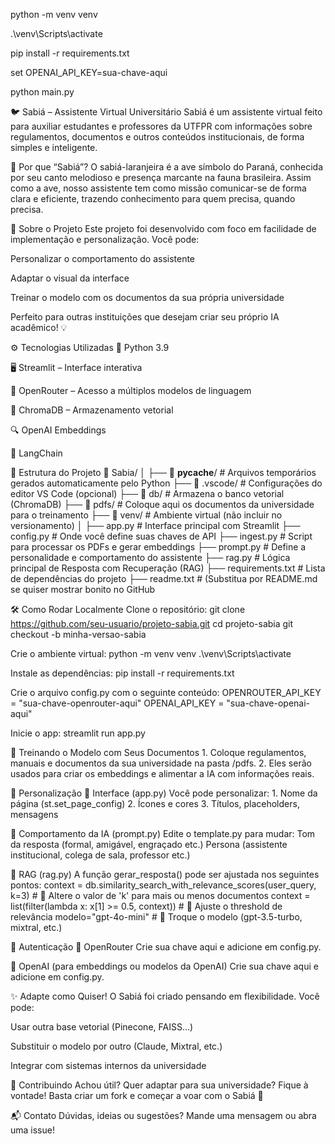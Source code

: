 python -m venv venv

.\venv\Scripts\activate

pip install -r requirements.txt

set OPENAI_API_KEY=sua-chave-aqui

python main.py

🐦 Sabiá – Assistente Virtual Universitário
Sabiá é um assistente virtual feito para auxiliar estudantes e professores da UTFPR com informações sobre regulamentos, documentos e outros conteúdos institucionais, de forma simples e inteligente.

🌱 Por que “Sabiá”?
O sabiá-laranjeira é a ave símbolo do Paraná, conhecida por seu canto melodioso e presença marcante na fauna brasileira. Assim como a ave, nosso assistente tem como missão comunicar-se de forma clara e eficiente, trazendo conhecimento para quem precisa, quando precisa.

🚀 Sobre o Projeto
Este projeto foi desenvolvido com foco em facilidade de implementação e personalização. Você pode:

Personalizar o comportamento do assistente

Adaptar o visual da interface

Treinar o modelo com os documentos da sua própria universidade

Perfeito para outras instituições que desejam criar seu próprio IA acadêmico! 💡

⚙️ Tecnologias Utilizadas
🐍 Python 3.9

🖥️ Streamlit – Interface interativa

🧠 OpenRouter – Acesso a múltiplos modelos de linguagem

🧩 ChromaDB – Armazenamento vetorial

🔍 OpenAI Embeddings

🔧 LangChain

📁 Estrutura do Projeto
📂 Sabia/
│
├── 📁 __pycache__/           # Arquivos temporários gerados automaticamente pelo Python
├── 📁 .vscode/               # Configurações do editor VS Code (opcional)
├── 📁 db/                    # Armazena o banco vetorial (ChromaDB)
├── 📁 pdfs/                  # Coloque aqui os documentos da universidade para o treinamento
├── 📁 venv/                  # Ambiente virtual (não incluir no versionamento)
│
├── app.py                   # Interface principal com Streamlit
├── config.py                # Onde você define suas chaves de API
├── ingest.py                # Script para processar os PDFs e gerar embeddings
├── prompt.py                # Define a personalidade e comportamento do assistente
├── rag.py                   # Lógica principal de Resposta com Recuperação (RAG)
├── requirements.txt         # Lista de dependências do projeto
├── readme.txt               # (Substitua por README.md se quiser mostrar bonito no GitHub

🛠️ Como Rodar Localmente
Clone o repositório:
    git clone https://github.com/seu-usuario/projeto-sabia.git
    cd projeto-sabia
    git checkout -b minha-versao-sabia

Crie o ambiente virtual:
    python -m venv venv
    .\venv\Scripts\activate

Instale as dependências:
    pip install -r requirements.txt

Crie o arquivo config.py com o seguinte conteúdo:
    OPENROUTER_API_KEY = "sua-chave-openrouter-aqui"
    OPENAI_API_KEY = "sua-chave-openai-aqui"

Inicie o app:
    streamlit run app.py

🧠 Treinando o Modelo com Seus Documentos
    1. Coloque regulamentos, manuais e documentos da sua universidade na pasta /pdfs.
    2. Eles serão usados para criar os embeddings e alimentar a IA com informações reais.

🧩 Personalização
🎨 Interface (app.py)
Você pode personalizar:
    1. Nome da página (st.set_page_config)
    2. Ícones e cores
    3. Títulos, placeholders, mensagens

🧠 Comportamento da IA (prompt.py)
Edite o template.py para mudar:
    Tom da resposta (formal, amigável, engraçado etc.)
    Persona (assistente institucional, colega de sala, professor etc.)

🤖 RAG (rag.py)
A função gerar_resposta() pode ser ajustada nos seguintes pontos:
context = db.similarity_search_with_relevance_scores(user_query, k=3)  # 🔢 Altere o valor de 'k' para mais ou menos documentos
context = list(filter(lambda x: x[1] >= 0.5, context))                 # 🎯 Ajuste o threshold de relevância
modelo="gpt-4o-mini"                                                   # 🤖 Troque o modelo (gpt-3.5-turbo, mixtral, etc.)

🔐 Autenticação
🔑 OpenRouter
Crie sua chave aqui e adicione em config.py.

🔑 OpenAI (para embeddings ou modelos da OpenAI)
Crie sua chave aqui e adicione em config.py.


✨ Adapte como Quiser!
O Sabiá foi criado pensando em flexibilidade. Você pode:

Usar outra base vetorial (Pinecone, FAISS...)

Substituir o modelo por outro (Claude, Mixtral, etc.)

Integrar com sistemas internos da universidade

🤝 Contribuindo
Achou útil? Quer adaptar para sua universidade? Fique à vontade! Basta criar um fork e começar a voar com o Sabiá 🐤

📬 Contato
Dúvidas, ideias ou sugestões? Mande uma mensagem ou abra uma issue!